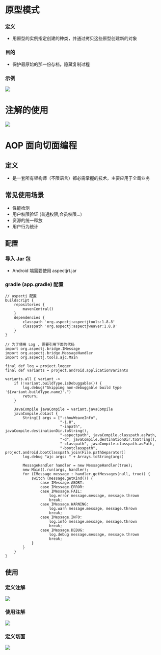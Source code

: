 # 原型模式

### 定义

- 用原型的实例指定创建的种类，并通过拷贝这些原型创建新的对象

### 目的

- 保护最原始的那一份存档，隐藏复制过程

### 示例

![](pics/01.png)

# 注解的使用

![](pics/02.png)

# AOP 面向切面编程

## 定义

- 是一套所有架构师（不限语言）都必需掌握的技术，主要应用于全局业务

## 常见使用场景

- 性能检测
- 用户权限验证 (普通权限,会员权限...)
- 资源的统一释放
- 用户行为统计

## 配置

### 导入 Jar 包

- Android 端需要使用 aspectjrt.jar

### gradle (app.gradle) 配置

	// aspectj 配置
	buildscript {
	    repositories {
	        mavenCentral()
	    }
	    dependencies {
	        classpath 'org.aspectj:aspectjtools:1.8.8'
	        classpath 'org.aspectj:aspectjweaver:1.8.8'
	    }
	}

	// 为了使用 Log , 需要引用下面的代码
	import org.aspectj.bridge.IMessage
	import org.aspectj.bridge.MessageHandler
	import org.aspectj.tools.ajc.Main
	
	final def log = project.logger
	final def variants = project.android.applicationVariants
	
	variants.all { variant ->
	    if (!variant.buildType.isDebuggable()) {
	        log.debug("Skipping non-debuggable build type '${variant.buildType.name}'.")
	        return;
	    }
	
	    JavaCompile javaCompile = variant.javaCompile
	    javaCompile.doLast {
	        String[] args = ["-showWeaveInfo",
	                         "-1.8",
	                         "-inpath", javaCompile.destinationDir.toString(),
	                         "-aspectpath", javaCompile.classpath.asPath,
	                         "-d", javaCompile.destinationDir.toString(),
	                         "-classpath", javaCompile.classpath.asPath,
	                         "-bootclasspath", project.android.bootClasspath.join(File.pathSeparator)]
	        log.debug "ajc args: " + Arrays.toString(args)
	
	        MessageHandler handler = new MessageHandler(true);
	        new Main().run(args, handler);
	        for (IMessage message : handler.getMessages(null, true)) {
	            switch (message.getKind()) {
	                case IMessage.ABORT:
	                case IMessage.ERROR:
	                case IMessage.FAIL:
	                    log.error message.message, message.thrown
	                    break;
	                case IMessage.WARNING:
	                    log.warn message.message, message.thrown
	                    break;
	                case IMessage.INFO:
	                    log.info message.message, message.thrown
	                    break;
	                case IMessage.DEBUG:
	                    log.debug message.message, message.thrown
	                    break;
	            }
	        }
	    }
	}

## 使用

### 定义注解

![](pics/02.png)

### 使用注解

![](pics/03.png)

### 定义切面

![](pics/04.png)